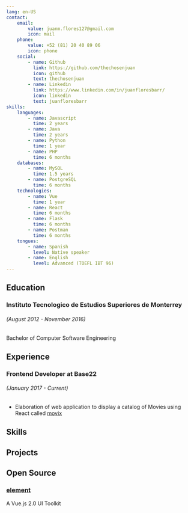 ```yaml
---
lang: en-US
contact:
    email:
        value: juanm.flores127@gmail.com
        icon: mail
    phone:
        value: +52 (81) 20 40 89 06
        icon: phone
    social:
        - name: Github
          link: https://github.com/thechosenjuan
          icon: github
          text: thechosenjuan
        - name: Linkedin
          link: https://www.linkedin.com/in/juanfloresbarr/
          icon: linkedin
          text: juanfloresbarr
skills:
    languages:
        - name: Javascript
          time: 2 years
        - name: Java
          time: 2 years
        - name: Python
          time: 1 year
        - name: PHP
          time: 6 months
    databases:
        - name: MySQL
          time: 1.5 years
        - name: PostgreSQL
          time: 6 months
    technologies:
        - name: Vue
          time: 1 year
        - name: React
          time: 6 months
        - name: Flask
          time: 6 months
        - name: Postman
          time: 6 months
    tongues:
        - name: Spanish
          level: Native speaker
        - name: English
          level: Advanced (TOEFL IBT 96)
---
```


<main-header>
  <contact/>
</main-header>

## Education

### Instituto Tecnologico de Estudios Superiores de Monterrey

###### (August 2012 - November 2016)

Bachelor of Computer Software Engineering

## Experience

### Frontend Developer at Base22

###### (January 2017 - Current)

-   Elaboration of web application to display a catalog of Movies using React called
    [movix](https://movix.lab.base22.com/)

## Skills

<skills/>

## Projects

## Open Source

### [element](https://github.com/thechosenjuan/element)

A Vue.js 2.0 UI Toolkit
